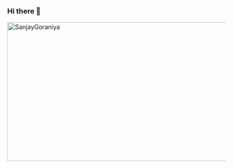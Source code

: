 ### Hi there 👋

<img src="https://socialify.git.ci/SanjayGoraniya/SanjayGoraniya/image?description=1&descriptionEditable=https%3A%2F%2Fsanjaygoraniya.github.io&font=Inter&logo=https%3A%2F%2Fwww.sanjaygoraniya.tk%2Ffavicon.ico&pattern=Circuit%20Board&theme=Light" alt="SanjayGoraniya" width="640" height="320" />
